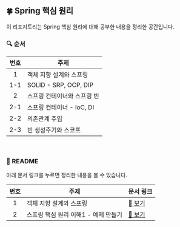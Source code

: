 ## 🍀 Spring 핵심 원리
이 리포지토리는 Spring 핵심 원리에 대해 공부한 내용을 정리한 공간입니다.  

### 🔍 순서

| 번호 | 주제                     |
|:--:|------------------------|
| 1  | 객체 지향 설계와 스프링          |
| 1-1 | SOLID - SRP, OCP, DIP  |
|2| 스프링 컨테이너와 스프링 빈|
|2-1|스프링 컨테이너 - IoC, DI|
|2-2| 의존관계 주입|
|2-3| 빈 생성주기와 스코프|

</br>

### 📝 README
아래 문서 링크를 누르면 정리한 내용을 볼 수 있습니다.

| 번호 | 주제 | 문서 링크                              |
|:--:|------------------------------|------------------------------------|
| 1  | 객체 지향 설계와 스프링           | [📄 보기](docs/1_oop.md)             |
|2| 스프링 핵심 원리 이해1 - 예제 만들기| [📄 보기](docs/2_business-domain.md) |

